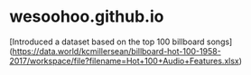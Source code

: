 # wesoohoo.github.io
[Introduced a dataset based on the top 100 billboard songs] (https://data.world/kcmillersean/billboard-hot-100-1958-2017/workspace/file?filename=Hot+100+Audio+Features.xlsx)
